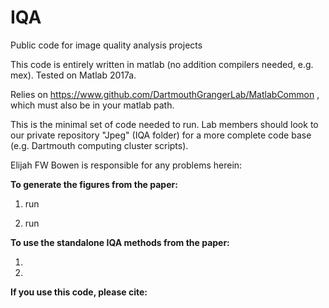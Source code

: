 # IQA
Public code for image quality analysis projects

This code is entirely written in matlab (no addition compilers needed, e.g. mex). Tested on Matlab 2017a.

Relies on https://www.github.com/DartmouthGrangerLab/MatlabCommon , which must also be in your matlab path.

This is the minimal set of code needed to run. Lab members should look to our private repository "Jpeg" (IQA folder) for a more complete code base (e.g. Dartmouth computing cluster scripts).

Elijah FW Bowen is responsible for any problems herein: <email>

**To generate the figures from the paper:**

1) run <todo>
  
2) run <todo>
  
**To use the standalone IQA methods from the paper:**

1) <todo>
  
2) <todo>

**If you use this code, please cite:**
<todo>
